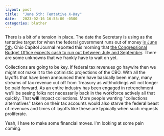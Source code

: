 ```yaml
---
layout: post
title:  "June 5th: Tentative X-Day"
date:   2023-02-16 16:55:00 -0500
categories: blather
---
```

There is a bit of a tension in place.  The date the Secretary is using as the tentative target for when the federal government runs out of money [is June 5th](https://home.treasury.gov/news/press-releases/jy1196).  Ohio Capitol Journal reported this morning that [the Congressional Budget Office expects cash to run out between July and September](https://ohiocapitaljournal.com/2023/02/16/u-s-likely-to-default-on-debt-between-july-and-september-unless-congress-acts-cbo-says/).  There are some unknowns that we frankly have to wait on yet.

Collections are going to be key.  If federal tax revenues go haywire then we might not make it to the optimistic projections of the CBO.  With all the layoffs that have been announced there have basically been many, many streams of tax revenue cut off from Treasury as withholdings will not longer be paid forward.  As an entire industry has been engaged in retrenchment we'll be seeing folks not necessarily back in the workforce actively all that quickly.  That **will** impact collections.  More people wanting "collections alternatives" taken on their tax accounts would also starve the federal beast of revenues and times of layoffs like these are typically when such requests proliferate.

Yeah, I have to make some financial moves.  I'm looking at some pain coming.
